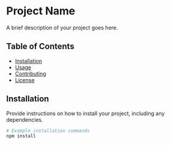 # Project Name

A brief description of your project goes here.

## Table of Contents

- [Installation](#installation)
- [Usage](#usage)
- [Contributing](#contributing)
- [License](#license)

## Installation

Provide instructions on how to install your project, including any dependencies.

```bash
# Example installation commands
npm install
